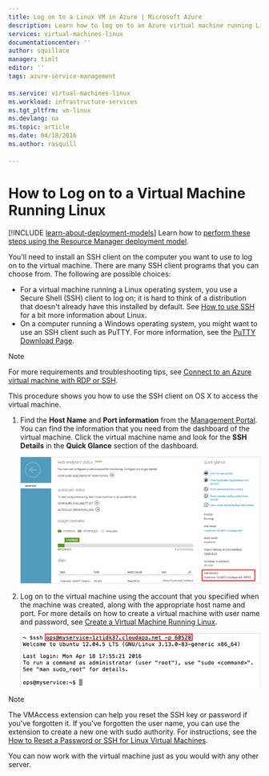 ```yaml
---
title: Log on to a Linux VM in Azure | Microsoft Azure
description: Learn how to log on to an Azure virtual machine running Linux by using a Secure Shell (SSH) client.
services: virtual-machines-linux
documentationcenter: ''
author: squillace
manager: timlt
editor: ''
tags: azure-service-management

ms.service: virtual-machines-linux
ms.workload: infrastructure-services
ms.tgt_pltfrm: vm-linux
ms.devlang: na
ms.topic: article
ms.date: 04/18/2016
ms.author: rasquill

---
```

# How to Log on to a Virtual Machine Running Linux
[!INCLUDE [learn-about-deployment-models](../../includes/learn-about-deployment-models-classic-include.md)] Learn how to [perform these steps using the Resource Manager deployment model](virtual-machines-linux-quick-create-portal.md).

You'll need to install an SSH client on the computer you want to use to log on to the virtual machine. There are many SSH client programs that you can choose from. The following are possible choices:

* For a virtual machine running a Linux operating system, you use a Secure Shell (SSH) client to log on; it is hard to think of a distribution that doesn't already have this installed by default. See [How to use SSH](virtual-machines-linux-ssh-from-linux.md) for a bit more information about Linux.
* On a computer running a Windows operating system, you might want to use an SSH client such as PuTTY. For more information, see the [PuTTY Download Page](http://www.chiark.greenend.org.uk/~sgtatham/putty/download.html).

> [!NOTE]
> For more requirements and troubleshooting tips, see [Connect to an Azure virtual machine with RDP or SSH](http://go.microsoft.com/fwlink/p/?LinkId=398294).
> 
> 

This procedure shows you how to use the SSH client on OS X to access the virtual machine.

1. Find the **Host Name** and **Port information** from the [Management Portal](http://manage.windowsazure.com). You can find the information that you need from the dashboard of the virtual machine. Click the virtual machine name and look for the **SSH Details** in the **Quick Glance** section of the dashboard.
   
    ![Obtain SSH details](./media/virtual-machines-linux-classic-log-on/portalsshdetails.png)
2. Log on to the virtual machine using the account that you specified when the machine was created, along with the appropriate host name and port. For more details on how to create a virtual machine with user name and password, see [Create a Virtual Machine Running Linux](virtual-machines-linux-classic-createportal.md).
   
    ![Log on to the virtual machine](./media/virtual-machines-linux-classic-log-on/sshport.png)

> [!NOTE]
> The VMAccess extension can help you reset the SSH key or password if you've forgotten it. If you've forgotten the user name, you can use the extension to create a new one with sudo authority. For instructions, see the [How to Reset a Password or SSH for Linux Virtual Machines](http://go.microsoft.com/fwlink/p/?LinkId=512138).
> 
> 

You can now work with the virtual machine just as you would with any other server.

<!-- LINKS -->
[How to Reset a Password or SSH for Linux Virtual Machines]: http://go.microsoft.com/fwlink/p/?LinkId=512138

